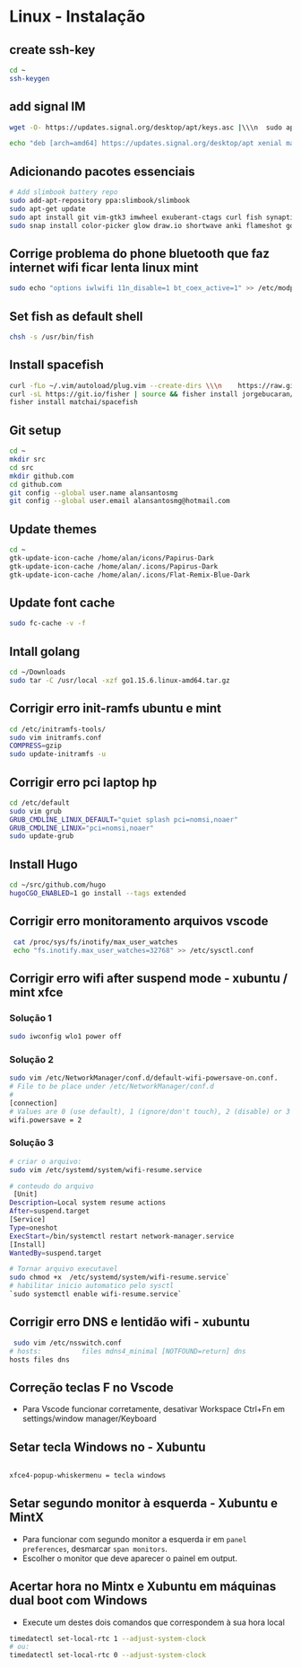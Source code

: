 # Linux - Instalação

## create ssh-key

```bash
cd ~
ssh-keygen
```

## add signal IM

```bash
wget -O- https://updates.signal.org/desktop/apt/keys.asc |\\\n  sudo apt-key add -

echo "deb [arch=amd64] https://updates.signal.org/desktop/apt xenial main" |\\\n  sudo tee -a /etc/apt/sources.list.d/signal-xenial.list
```

## Adicionando pacotes essenciais

```bash
# Add slimbook battery repo
sudo add-apt-repository ppa:slimbook/slimbook
sudo apt-get update
sudo apt install git vim-gtk3 imwheel exuberant-ctags curl fish synaptic fzf fonts-powerline mpv mplayer slimbookbattery   ttf-mscorefonts-installer vscode htop remmina calibre
sudo snap install color-picker glow draw.io shortwave anki flameshot goodvibes Stacer scribus signal-desktop
```

## Corrige problema do phone bluetooth que faz internet wifi ficar lenta linux mint

```bash  
sudo echo "options iwlwifi 11n_disable=1 bt_coex_active=1" >> /etc/modprobe.d/iwlwifi.conf
```

## Set fish as default shell

```bash
chsh -s /usr/bin/fish
```

## Install spacefish

```bash
curl -fLo ~/.vim/autoload/plug.vim --create-dirs \\\n    https://raw.githubusercontent.com/junegunn/vim-plug/master/plug.vim
curl -sL https://git.io/fisher | source && fisher install jorgebucaran/fisher
fisher install matchai/spacefish
```

## Git setup

```bash
cd ~
mkdir src
cd src
mkdir github.com
cd github.com
git config --global user.name alansantosmg
git config --global user.email alansantosmg@hotmail.com
```

## Update themes

```bash
cd ~
gtk-update-icon-cache /home/alan/icons/Papirus-Dark
gtk-update-icon-cache /home/alan/.icons/Papirus-Dark
gtk-update-icon-cache /home/alan/.icons/Flat-Remix-Blue-Dark
```

## Update font cache

```bash
sudo fc-cache -v -f
```

## Intall golang

```bash
cd ~/Downloads
sudo tar -C /usr/local -xzf go1.15.6.linux-amd64.tar.gz
```

## Corrigir erro init-ramfs ubuntu e mint

```bash
cd /etc/initramfs-tools/
sudo vim initramfs.conf
COMPRESS=gzip
sudo update-initramfs -u
```

## Corrigir erro pci laptop hp

```bash
cd /etc/default
sudo vim grub
GRUB_CMDLINE_LINUX_DEFAULT="quiet splash pci=nomsi,noaer"
GRUB_CMDLINE_LINUX="pci=nomsi,noaer"
sudo update-grub
```

## Install Hugo

```bash
cd ~/src/github.com/hugo
hugoCGO_ENABLED=1 go install --tags extended
```

## Corrigir erro monitoramento arquivos vscode

```bash
 cat /proc/sys/fs/inotify/max_user_watches
 echo "fs.inotify.max_user_watches=32768" >> /etc/sysctl.conf
```

## Corrigir erro wifi after suspend mode - xubuntu / mint xfce

### Solução 1

```bash
sudo iwconfig wlo1 power off
```

### Solução 2

```bash
sudo vim /etc/NetworkManager/conf.d/default-wifi-powersave-on.conf.
# File to be place under /etc/NetworkManager/conf.d
#
[connection]
# Values are 0 (use default), 1 (ignore/don't touch), 2 (disable) or 3 (enable).[connection]
wifi.powersave = 2
```

### Solução 3

```bash
# criar o arquivo:
sudo vim /etc/systemd/system/wifi-resume.service
```

```bash
# conteudo do arquivo
 [Unit]
Description=Local system resume actions
After=suspend.target
[Service]
Type=oneshot
ExecStart=/bin/systemctl restart network-manager.service
[Install]
WantedBy=suspend.target
 ```

 ```bash
 # Tornar arquivo executavel
 sudo chmod +x  /etc/systemd/system/wifi-resume.service`
 # habilitar inicio automatico pelo sysctl
 `sudo systemctl enable wifi-resume.service` 
 ```

## Corrigir erro DNS e lentidão wifi - xubuntu

```bash
 sudo vim /etc/nsswitch.conf
# hosts:          files mdns4_minimal [NOTFOUND=return] dns
hosts files dns
```

## Correção teclas F no Vscode

* Para Vscode funcionar corretamente, desativar Workspace Ctrl+Fn em settings/window manager/Keyboard

## Setar tecla Windows no - Xubuntu

```bash

xfce4-popup-whiskermenu = tecla windows

```

## Setar segundo monitor à esquerda - Xubuntu e MintX

* Para funcionar com segundo monitor a esquerda ir em `panel preferences`, desmarcar  `span monitors`.
* Escolher o monitor que deve aparecer o painel em output.

## Acertar hora no Mintx e Xubuntu em máquinas dual boot com Windows

* Execute um destes dois comandos que correspondem à sua hora local

```bash
timedatectl set-local-rtc 1 --adjust-system-clock
# ou: 
timedatectl set-local-rtc 0 --adjust-system-clock
```
